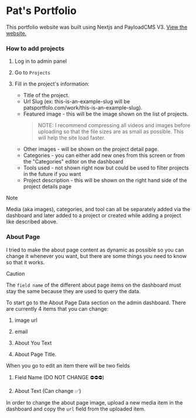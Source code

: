 # Pat's Portfolio

This portfolio website was built using Nextjs and PayloadCMS V3. [View the website.](https://pats-portfolio-vlc.netlify.app/)

### How to add projects

1. Log in to admin panel

1. Go to `Projects`

1. Fill in the project's information:

   - Title of the project.
   - Url Slug (ex: this-is-an-example-slug will be patsportfolo.com/work/this-is-an-example-slug).
   - Featured image - this will be the image shown on the list of projects.
     > NOTE: I recommend compressing all videos and images before uploading so that the file sizes are as small as possible. This will help the site load faster.
   - Other images - will be shown on the project detail page.
   - Categories - you can either add new ones from this screen or from the "Categories" editor on the dashboard
   - Tools used - not shown right now but could be used to filter projects in the future if you want
   - Project description - this will be shown on the right hand side of the project details page

> [!NOTE]
> Media (aka images), categories, and tool can all be separately added via the dashboard and later added to a project or created while adding a project like described above.

### About Page

I tried to make the about page content as dynamic as possible so you can change it whenever you want, but there are some things you need to know so that it works.

> [!CAUTION]
> The `field name` of the different about page items on the dashboard must stay the same because they are used to query the data.

To start go to the About Page Data section on the admin dashboard. There are currently 4 items that you can change:

1. image url

1. email

1. About You Text

1. About Page Title.

When you go to edit an item there will be two fields

1. Field Name (DO NOT CHANGE ⛔️⛔️⛔️)

1. About Text (Can change ✅)

In order to change the about page image, upload a new media item in the dashboard and copy the `url` field from the uploaded item.

